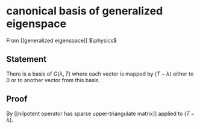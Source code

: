 # canonical basis of generalized eigenspace
From [[generalized eigenspace]]
$\physics$
## Statement
There is a basis of $G(\lambda, T)$ where each vector is mapped by $(T - \lambda)$ either to $0$ or to another vector from this basis.

## Proof
By [[nilpotent operator has sparse upper-triangulate matrix]] applied to $(T - \lambda)$.